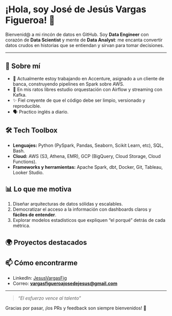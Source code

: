 # ¡Hola, soy José de Jesús Vargas Figueroa! 👋

Bienvenid@ a mi rincón de datos en GitHub. Soy **Data Engineer** con corazón de **Data Scientist** y mente de **Data Analyst**: me encanta convertir datos crudos en historias que se entiendan y sirvan para tomar decisiones.

---

## 🚀 Sobre mí

* 🔭 Actualmente estoy trabajando en Accenture, asignado a un cliente de banca, construyendo pipelines en Spark sobre AWS.
* 🌱 En mis ratos libres estudio orquestación con Airflow y streaming con Kafka.
* ✨ Fiel creyente de que el código debe ser limpio, versionado y reproducible.
* 🗣️ Practico inglés a diario.

## 🛠️ Tech Toolbox

* **Lenguajes:** Python (PySpark, Pandas, Seaborn, Scikit Learn, etc), SQL, Bash.
* **Cloud:** AWS (S3, Athena, EMR), GCP (BigQuery, Cloud Storage, Cloud Functions).
* **Frameworks y herramientas:** Apache Spark, dbt, Docker, Git, Tableau, Looker Studio.

## 📊 Lo que me motiva

1. Diseñar arquitecturas de datos sólidas y escalables.
2. Democratizar el acceso a la información con dashboards claros y **fáciles de entender**.
3. Explorar modelos estadísticos que expliquen “el porqué” detrás de cada métrica.

## 🌍 Proyectos destacados



## 📫 Cómo encontrarme

* LinkedIn: [JesusVargasFig](https://www.linkedin.com/in/jesusvargasfig/)
* Correo: **vargasfigueroajosedejesus@gmail.com**

---

> *“El esfuerzo vence al talento”*

Gracias por pasar, ¡los PRs y feedback son siempre bienvenidos! 🙌
